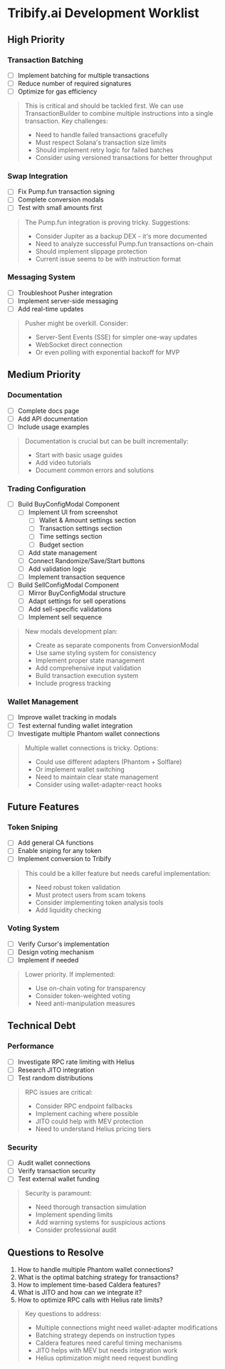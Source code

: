 # Tribify.ai Development Worklist

## High Priority

### Transaction Batching
- [ ] Implement batching for multiple transactions
- [ ] Reduce number of required signatures
- [ ] Optimize for gas efficiency

> This is critical and should be tackled first. We can use TransactionBuilder to combine multiple instructions into a single transaction. Key challenges:
> - Need to handle failed transactions gracefully
> - Must respect Solana's transaction size limits
> - Should implement retry logic for failed batches
> - Consider using versioned transactions for better throughput

### Swap Integration
- [ ] Fix Pump.fun transaction signing
- [ ] Complete conversion modals
- [ ] Test with small amounts first

> The Pump.fun integration is proving tricky. Suggestions:
> - Consider Jupiter as a backup DEX - it's more documented
> - Need to analyze successful Pump.fun transactions on-chain
> - Should implement slippage protection
> - Current issue seems to be with instruction format

### Messaging System
- [ ] Troubleshoot Pusher integration
- [ ] Implement server-side messaging
- [ ] Add real-time updates

> Pusher might be overkill. Consider:
> - Server-Sent Events (SSE) for simpler one-way updates
> - WebSocket direct connection
> - Or even polling with exponential backoff for MVP

## Medium Priority

### Documentation
- [ ] Complete docs page
- [ ] Add API documentation
- [ ] Include usage examples

> Documentation is crucial but can be built incrementally:
> - Start with basic usage guides
> - Add video tutorials
> - Document common errors and solutions

### Trading Configuration
- [ ] Build BuyConfigModal Component
  - [ ] Implement UI from screenshot
    - [ ] Wallet & Amount settings section
    - [ ] Transaction settings section
    - [ ] Time settings section
    - [ ] Budget section
  - [ ] Add state management
  - [ ] Connect Randomize/Save/Start buttons
  - [ ] Add validation logic
  - [ ] Implement transaction sequence

- [ ] Build SellConfigModal Component
  - [ ] Mirror BuyConfigModal structure
  - [ ] Adapt settings for sell operations
  - [ ] Add sell-specific validations
  - [ ] Implement sell sequence

> New modals development plan:
> - Create as separate components from ConversionModal
> - Use same styling system for consistency
> - Implement proper state management
> - Add comprehensive input validation
> - Build transaction execution system
> - Include progress tracking

### Wallet Management
- [ ] Improve wallet tracking in modals
- [ ] Test external funding wallet integration
- [ ] Investigate multiple Phantom wallet connections

> Multiple wallet connections is tricky. Options:
> - Could use different adapters (Phantom + Solflare)
> - Or implement wallet switching
> - Need to maintain clear state management
> - Consider using wallet-adapter-react hooks

## Future Features

### Token Sniping
- [ ] Add general CA functions
- [ ] Enable sniping for any token
- [ ] Implement conversion to Tribify

> This could be a killer feature but needs careful implementation:
> - Need robust token validation
> - Must protect users from scam tokens
> - Consider implementing token analysis tools
> - Add liquidity checking

### Voting System
- [ ] Verify Cursor's implementation
- [ ] Design voting mechanism
- [ ] Implement if needed

> Lower priority. If implemented:
> - Use on-chain voting for transparency
> - Consider token-weighted voting
> - Need anti-manipulation measures

## Technical Debt

### Performance
- [ ] Investigate RPC rate limiting with Helius
- [ ] Research JITO integration
- [ ] Test random distributions

> RPC issues are critical:
> - Consider RPC endpoint fallbacks
> - Implement caching where possible
> - JITO could help with MEV protection
> - Need to understand Helius pricing tiers

### Security
- [ ] Audit wallet connections
- [ ] Verify transaction security
- [ ] Test external wallet funding

> Security is paramount:
> - Need thorough transaction simulation
> - Implement spending limits
> - Add warning systems for suspicious actions
> - Consider professional audit

## Questions to Resolve
1. How to handle multiple Phantom wallet connections?
2. What is the optimal batching strategy for transactions?
3. How to implement time-based Caldera features?
4. What is JITO and how can we integrate it?
5. How to optimize RPC calls with Helius rate limits?

> Key questions to address:
> - Multiple connections might need wallet-adapter modifications
> - Batching strategy depends on instruction types
> - Caldera features need careful timing mechanisms
> - JITO helps with MEV but needs integration work
> - Helius optimization might need request bundling 